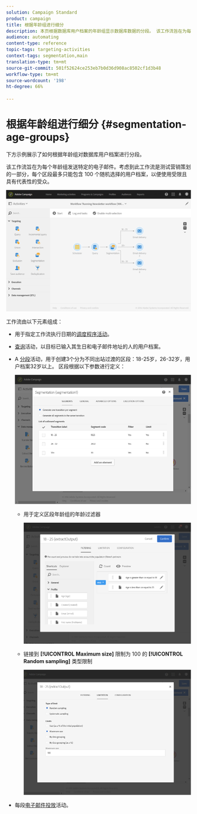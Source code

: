 ```yaml
---
solution: Campaign Standard
product: campaign
title: 根据年龄组进行细分
description: 本页根据数据库用户档案的年龄组显示数据库数据的分段。 该工作流旨在为每个年龄组发送特定的电子邮件。
audience: automating
content-type: reference
topic-tags: targeting-activities
context-tags: segmentation,main
translation-type: tm+mt
source-git-commit: 501f52624ce253eb7b0d36d908ac8502cf1d3b48
workflow-type: tm+mt
source-wordcount: '198'
ht-degree: 66%

---
```



# 根据年龄组进行细分 {#segmentation-age-groups}

下方示例展示了如何根据年龄组对数据库用户档案进行分段。

该工作流旨在为每个年龄组发送特定的电子邮件。考虑到此工作流是测试营销策划的一部分，每个区段最多只能包含 100 个随机选择的用户档案，以便使用受限且具有代表性的受众。

![](assets/wkf_segment_example_4.png)

工作流由以下元素组成：

* 用于指定工作流执行日期的[调度程序活动](../../automating/using/segmentation.md)。
* [查询](../../automating/using/query.md)活动，以目标已输入其生日和电子邮件地址的人的用户档案。
* A [分段](../../automating/using/segmentation.md)活动，用于创建3个分为不同出站过渡的区段：18-25岁，26-32岁，用户档案32岁以上。 区段根据以下参数进行定义：

   ![](assets/wkf_segment_example_3.png)

   * 用于定义区段年龄组的年龄过滤器

      ![](assets/wkf_segment_new_segment.png)

   * 链接到 **[!UICONTROL Maximum size]** 限制为 100 的 **[!UICONTROL Random sampling]** 类型限制

      ![](assets/wkf_segment_example_1.png)

* 每段[电子邮件投放](../../automating/using/email-delivery.md)活动。
